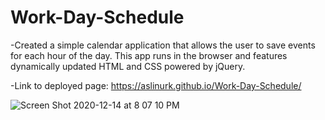 # Work-Day-Schedule

-Created a simple calendar application that allows the user to save events for each hour of the day. This app runs in the browser and features dynamically updated HTML and CSS powered by jQuery.

-Link to deployed page: https://aslinurk.github.io/Work-Day-Schedule/

![Screen Shot 2020-12-14 at 8 07 10 PM](https://user-images.githubusercontent.com/59800707/102154753-0e18b600-3e48-11eb-9fa0-82d77c7a0bb6.png)
